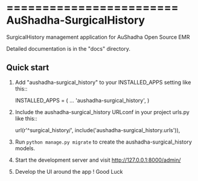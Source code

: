 ========================
AuShadha-SurgicalHistory
========================

SurgicalHistory management application for AuShadha Open Source EMR

Detailed documentation is in the "docs" directory.

Quick start
-----------

1. Add "aushadha-surgical_history" to your INSTALLED_APPS setting like this::

    INSTALLED_APPS = (
        ...
        'aushadha-surgical_history',
    )

2. Include the aushadha-surgical_history URLconf in your project urls.py like this::

    url(r'^surgical_history/', include('aushadha-surgical_history.urls')),

3. Run `python manage.py migrate` to create the aushadha-surgical_history models.

4. Start the development server and visit http://127.0.0.1:8000/admin/

5. Develop the UI around the app ! Good Luck